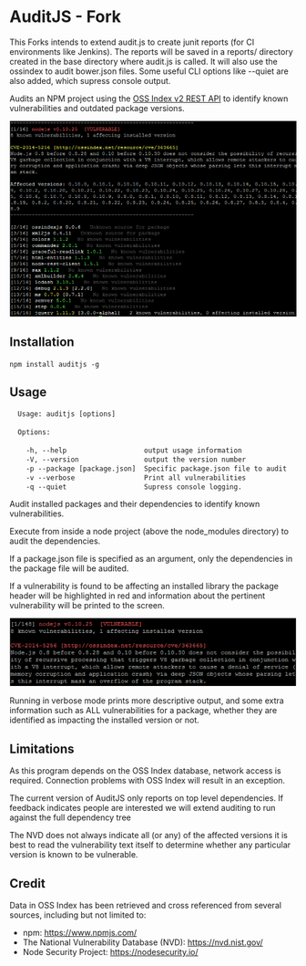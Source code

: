 AuditJS - Fork
=======

This Forks intends to extend audit.js to create junit reports (for CI environments like Jenkins).
The reports will be saved in a reports/ directory created in the base directory where audit.js is called.
It will also use the ossindex to audit bower.json files. Some useful CLI options like
--quiet are also added, which supress console output.



Audits an NPM project using the [OSS Index v2 REST API](https://ossindex.net/docs/restapi2)
to identify known vulnerabilities and outdated package versions.

![Screenshot](screenshots/screenshot.png)

Installation
------------

```
npm install auditjs -g
```

Usage
-----

```
  Usage: auditjs [options]

  Options:

    -h, --help                   output usage information
    -V, --version                output the version number
    -p --package [package.json]  Specific package.json file to audit
    -v --verbose                 Print all vulnerabilities
    -q --quiet                   Supress console logging.
```

Audit installed packages and their dependencies to identify known
vulnerabilities.

Execute from inside a node project (above the node_modules directory) to audit
the dependencies. 

If a package.json file is specified as an argument, only the dependencies in
the package file will be audited.

If a vulnerability is found to be affecting an installed library the package
header will be highlighted in red and information about the pertinent
vulnerability will be printed to the screen.

![Screenshot](screenshots/cve.png)

Running in verbose mode prints more descriptive output, and some extra information
such as ALL vulnerabilities for a package, whether they are identified as
impacting the installed version or not.

Limitations
-----------

As this program depends on the OSS Index database, network access is
required. Connection problems with OSS Index will result in an exception.

The current version of AuditJS only reports on top level dependencies.
If feedback indicates people are interested we will extend auditing to run
against the full dependency tree

The NVD does not always indicate all (or any) of the affected versions
it is best to read the vulnerability text itself to determine whether
any particular version is known to be vulnerable.

Credit
------

Data in OSS Index has been retrieved and cross referenced from several
sources, including but not limited to:

* npm: https://www.npmjs.com/
* The National Vulnerability Database (NVD): https://nvd.nist.gov/
* Node Security Project: https://nodesecurity.io/
